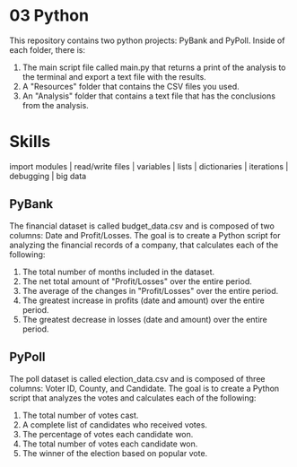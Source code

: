 # 03 Python 

This repository contains two python projects: PyBank and PyPoll. Inside of each folder, there is:
1. The main script file called main.py that returns a print of the analysis to the terminal and export a text file with the results.
2. A "Resources" folder that contains the CSV files you used.
3. An "Analysis" folder that contains a text file that has the conclusions from the analysis.

# Skills

 import modules | read/write files | variables | lists | dictionaries | iterations | debugging | big data

## PyBank

The financial dataset is called budget_data.csv and is composed of two columns: Date and Profit/Losses. The goal is to create a Python script for analyzing the financial records of a company, that calculates each of the following:

1. The total number of months included in the dataset.
2. The net total amount of "Profit/Losses" over the entire period.
3. The average of the changes in "Profit/Losses" over the entire period.
4. The greatest increase in profits (date and amount) over the entire period.
5. The greatest decrease in losses (date and amount) over the entire period.


## PyPoll

The poll dataset is called election_data.csv and is composed of three columns: Voter ID, County, and Candidate. The goal is to create a Python script that analyzes the votes and calculates each of the following:

1. The total number of votes cast.
2. A complete list of candidates who received votes.
3. The percentage of votes each candidate won.
4. The total number of votes each candidate won.
5. The winner of the election based on popular vote.



